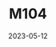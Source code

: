 ---
title: M104
date: 2023-05-12
image: Autosave_-_Edited_1.jpeg
palette: R/G/B
gear:
- ref: azgti
- ref: gt71
- ref: 6aiii
- ref: asi662
  settings:
    exposure: 120s
    gain: 150
    binning: 1x
    frames:
      units: ""
      lights: 20
- ref: optilonguhc
catalogues:
- Messier
- NGC
targets:
- M104
---